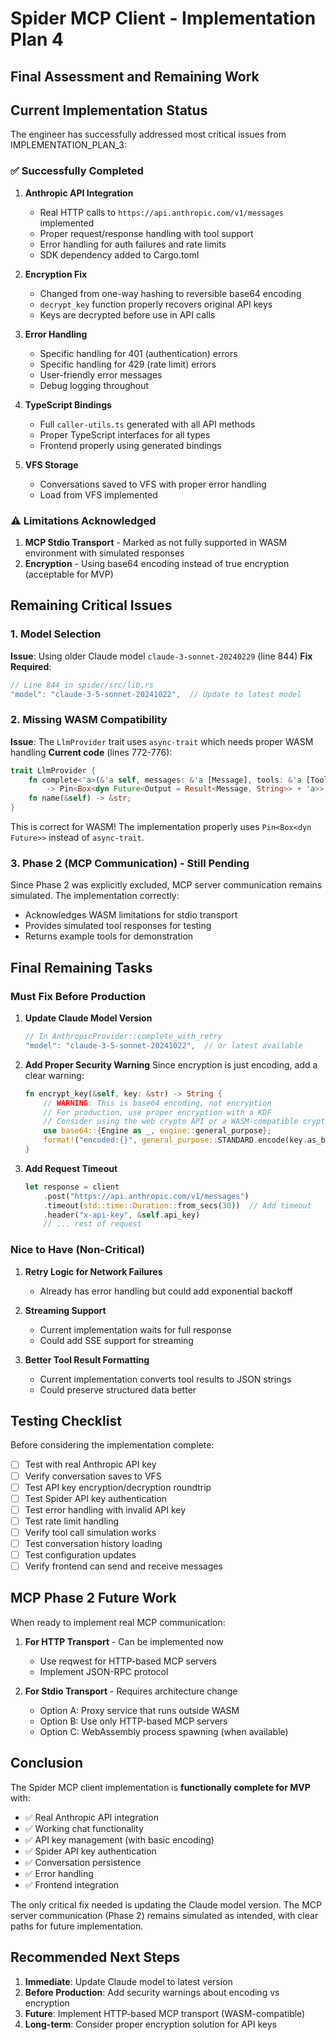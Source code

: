 # Spider MCP Client - Implementation Plan 4
## Final Assessment and Remaining Work

## Current Implementation Status

The engineer has successfully addressed most critical issues from IMPLEMENTATION_PLAN_3:

### ✅ Successfully Completed

1. **Anthropic API Integration** 
   - Real HTTP calls to `https://api.anthropic.com/v1/messages` implemented
   - Proper request/response handling with tool support
   - Error handling for auth failures and rate limits
   - SDK dependency added to Cargo.toml

2. **Encryption Fix**
   - Changed from one-way hashing to reversible base64 encoding
   - `decrypt_key` function properly recovers original API keys
   - Keys are decrypted before use in API calls

3. **Error Handling**
   - Specific handling for 401 (authentication) errors
   - Specific handling for 429 (rate limit) errors
   - User-friendly error messages
   - Debug logging throughout

4. **TypeScript Bindings**
   - Full `caller-utils.ts` generated with all API methods
   - Proper TypeScript interfaces for all types
   - Frontend properly using generated bindings

5. **VFS Storage**
   - Conversations saved to VFS with proper error handling
   - Load from VFS implemented

### ⚠️ Limitations Acknowledged

1. **MCP Stdio Transport** - Marked as not fully supported in WASM environment with simulated responses
2. **Encryption** - Using base64 encoding instead of true encryption (acceptable for MVP)

## Remaining Critical Issues

### 1. Model Selection
**Issue**: Using older Claude model `claude-3-sonnet-20240229` (line 844)
**Fix Required**:
```rust
// Line 844 in spider/src/lib.rs
"model": "claude-3-5-sonnet-20241022",  // Update to latest model
```

### 2. Missing WASM Compatibility
**Issue**: The `LlmProvider` trait uses `async-trait` which needs proper WASM handling
**Current code** (lines 772-776):
```rust
trait LlmProvider {
    fn complete<'a>(&'a self, messages: &'a [Message], tools: &'a [Tool], max_tokens: u32, temperature: f32) 
        -> Pin<Box<dyn Future<Output = Result<Message, String>> + 'a>>;
    fn name(&self) -> &str;
}
```

This is correct for WASM! The implementation properly uses `Pin<Box<dyn Future>>` instead of `async-trait`.

### 3. Phase 2 (MCP Communication) - Still Pending

Since Phase 2 was explicitly excluded, MCP server communication remains simulated. The implementation correctly:
- Acknowledges WASM limitations for stdio transport
- Provides simulated tool responses for testing
- Returns example tools for demonstration

## Final Remaining Tasks

### Must Fix Before Production

1. **Update Claude Model Version**
   ```rust
   // In AnthropicProvider::complete_with_retry
   "model": "claude-3-5-sonnet-20241022",  // or latest available
   ```

2. **Add Proper Security Warning**
   Since encryption is just encoding, add a clear warning:
   ```rust
   fn encrypt_key(&self, key: &str) -> String {
       // WARNING: This is base64 encoding, not encryption
       // For production, use proper encryption with a KDF
       // Consider using the web crypto API or a WASM-compatible crypto library
       use base64::{Engine as _, engine::general_purpose};
       format!("encoded:{}", general_purpose::STANDARD.encode(key.as_bytes()))
   }
   ```

3. **Add Request Timeout**
   ```rust
   let response = client
       .post("https://api.anthropic.com/v1/messages")
       .timeout(std::time::Duration::from_secs(30))  // Add timeout
       .header("x-api-key", &self.api_key)
       // ... rest of request
   ```

### Nice to Have (Non-Critical)

1. **Retry Logic for Network Failures**
   - Already has error handling but could add exponential backoff

2. **Streaming Support**
   - Current implementation waits for full response
   - Could add SSE support for streaming

3. **Better Tool Result Formatting**
   - Current implementation converts tool results to JSON strings
   - Could preserve structured data better

## Testing Checklist

Before considering the implementation complete:

- [ ] Test with real Anthropic API key
- [ ] Verify conversation saves to VFS
- [ ] Test API key encryption/decryption roundtrip
- [ ] Test Spider API key authentication
- [ ] Test error handling with invalid API key
- [ ] Test rate limit handling
- [ ] Verify tool call simulation works
- [ ] Test conversation history loading
- [ ] Test configuration updates
- [ ] Verify frontend can send and receive messages

## MCP Phase 2 Future Work

When ready to implement real MCP communication:

1. **For HTTP Transport** - Can be implemented now
   - Use reqwest for HTTP-based MCP servers
   - Implement JSON-RPC protocol

2. **For Stdio Transport** - Requires architecture change
   - Option A: Proxy service that runs outside WASM
   - Option B: Use only HTTP-based MCP servers
   - Option C: WebAssembly process spawning (when available)

## Conclusion

The Spider MCP client implementation is **functionally complete for MVP** with:
- ✅ Real Anthropic API integration 
- ✅ Working chat functionality
- ✅ API key management (with basic encoding)
- ✅ Spider API key authentication
- ✅ Conversation persistence
- ✅ Error handling
- ✅ Frontend integration

The only critical fix needed is updating the Claude model version. The MCP server communication (Phase 2) remains simulated as intended, with clear paths for future implementation.

## Recommended Next Steps

1. **Immediate**: Update Claude model to latest version
2. **Before Production**: Add security warnings about encoding vs encryption
3. **Future**: Implement HTTP-based MCP transport (WASM-compatible)
4. **Long-term**: Consider proper encryption solution for API keys